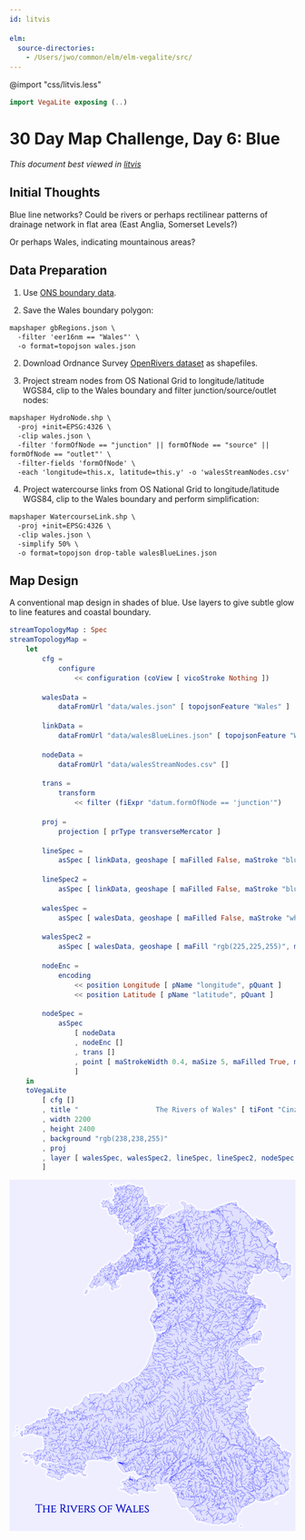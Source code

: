 ```yaml
---
id: litvis

elm:
  source-directories:
    - /Users/jwo/common/elm/elm-vegalite/src/
---
```


@import "css/litvis.less"

```elm {l=hidden}
import VegaLite exposing (..)
```

# 30 Day Map Challenge, Day 6: Blue

_This document best viewed in [litvis](https://github.com/gicentre/litvis)_

## Initial Thoughts

Blue line networks? Could be rivers or perhaps rectilinear patterns of drainage network in flat area (East Anglia, Somerset Levels?)

Or perhaps Wales, indicating mountainous areas?

## Data Preparation

1. Use [ONS boundary data](https://geoportal.statistics.gov.uk/datasets/european-electoral-regions-december-2016-full-clipped-boundaries-in-great-britain).

2. Save the Wales boundary polygon:

```
mapshaper gbRegions.json \
  -filter 'eer16nm == "Wales"' \
  -o format=topojson wales.json
```

2. Download Ordnance Survey [OpenRivers dataset](https://www.ordnancesurvey.co.uk/opendatadownload/products.html) as shapefiles.

3. Project stream nodes from OS National Grid to longitude/latitude WGS84, clip to the Wales boundary and filter junction/source/outlet nodes:

```
mapshaper HydroNode.shp \
  -proj +init=EPSG:4326 \
  -clip wales.json \
  -filter 'formOfNode == "junction" || formOfNode == "source" || formOfNode == "outlet"' \
  -filter-fields 'formOfNode' \
  -each 'longitude=this.x, latitude=this.y' -o 'walesStreamNodes.csv'
```

4. Project watercourse links from OS National Grid to longitude/latitude WGS84, clip to the Wales boundary and perform simplification:

```
mapshaper WatercourseLink.shp \
  -proj +init=EPSG:4326 \
  -clip wales.json \
  -simplify 50% \
  -o format=topojson drop-table walesBlueLines.json
```

## Map Design

A conventional map design in shades of blue. Use layers to give subtle glow to line features and coastal boundary.

```elm {l}
streamTopologyMap : Spec
streamTopologyMap =
    let
        cfg =
            configure
                << configuration (coView [ vicoStroke Nothing ])

        walesData =
            dataFromUrl "data/wales.json" [ topojsonFeature "Wales" ]

        linkData =
            dataFromUrl "data/walesBlueLines.json" [ topojsonFeature "WatercourseLink" ]

        nodeData =
            dataFromUrl "data/walesStreamNodes.csv" []

        trans =
            transform
                << filter (fiExpr "datum.formOfNode == 'junction'")

        proj =
            projection [ prType transverseMercator ]

        lineSpec =
            asSpec [ linkData, geoshape [ maFilled False, maStroke "blue", maStrokeWidth 4, maOpacity 0.1, maStrokeCap caRound ] ]

        lineSpec2 =
            asSpec [ linkData, geoshape [ maFilled False, maStroke "blue", maStrokeWidth 0.8, maStrokeCap caRound ] ]

        walesSpec =
            asSpec [ walesData, geoshape [ maFilled False, maStroke "white", maStrokeJoin joRound, maStrokeWidth 30, maOpacity 0.5 ] ]

        walesSpec2 =
            asSpec [ walesData, geoshape [ maFill "rgb(225,225,255)", maStroke "blue", maStrokeWidth 0.6 ] ]

        nodeEnc =
            encoding
                << position Longitude [ pName "longitude", pQuant ]
                << position Latitude [ pName "latitude", pQuant ]

        nodeSpec =
            asSpec
                [ nodeData
                , nodeEnc []
                , trans []
                , point [ maStrokeWidth 0.4, maSize 5, maFilled True, maFill "white", maStroke "blue", maOpacity 0.9 ]
                ]
    in
    toVegaLite
        [ cfg []
        , title "                   The Rivers of Wales" [ tiFont "Cinzel", tiColor "rgb(0,26,200)", tiFontSize 78, tiOrient siBottom, tiOffset -190, tiAnchor anStart ]
        , width 2200
        , height 2400
        , background "rgb(238,238,255)"
        , proj
        , layer [ walesSpec, walesSpec2, lineSpec, lineSpec2, nodeSpec ]
        ]
```

![day 6](images/day06.png)
